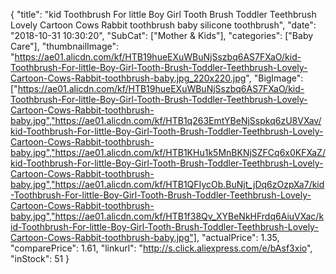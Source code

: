 {
	"title": "kid Toothbrush For little Boy Girl Tooth Brush Toddler Teethbrush Lovely Cartoon Cows Rabbit toothbrush baby silicone toothbrush",
	"date": "2018-10-31 10:30:20",
	"SubCat": ["Mother & Kids"],
	"categories": ["Baby Care"],
	"thumbnailImage": "https://ae01.alicdn.com/kf/HTB19hueEXuWBuNjSszbq6AS7FXaO/kid-Toothbrush-For-little-Boy-Girl-Tooth-Brush-Toddler-Teethbrush-Lovely-Cartoon-Cows-Rabbit-toothbrush-baby.jpg_220x220.jpg",
	"BigImage": ["https://ae01.alicdn.com/kf/HTB19hueEXuWBuNjSszbq6AS7FXaO/kid-Toothbrush-For-little-Boy-Girl-Tooth-Brush-Toddler-Teethbrush-Lovely-Cartoon-Cows-Rabbit-toothbrush-baby.jpg","https://ae01.alicdn.com/kf/HTB1q263EmtYBeNjSspkq6zU8VXav/kid-Toothbrush-For-little-Boy-Girl-Tooth-Brush-Toddler-Teethbrush-Lovely-Cartoon-Cows-Rabbit-toothbrush-baby.jpg","https://ae01.alicdn.com/kf/HTB1KHu1k5MnBKNjSZFCq6x0KFXaZ/kid-Toothbrush-For-little-Boy-Girl-Tooth-Brush-Toddler-Teethbrush-Lovely-Cartoon-Cows-Rabbit-toothbrush-baby.jpg","https://ae01.alicdn.com/kf/HTB1QFIycOb.BuNjt_jDq6zOzpXa7/kid-Toothbrush-For-little-Boy-Girl-Tooth-Brush-Toddler-Teethbrush-Lovely-Cartoon-Cows-Rabbit-toothbrush-baby.jpg","https://ae01.alicdn.com/kf/HTB1f38Qv_XYBeNkHFrdq6AiuVXac/kid-Toothbrush-For-little-Boy-Girl-Tooth-Brush-Toddler-Teethbrush-Lovely-Cartoon-Cows-Rabbit-toothbrush-baby.jpg"],
	"actualPrice": 1.35,
	"comparePrice": 1.61,
	"linkurl": "http://s.click.aliexpress.com/e/bAsf3xio",
	"inStock": 51
}
